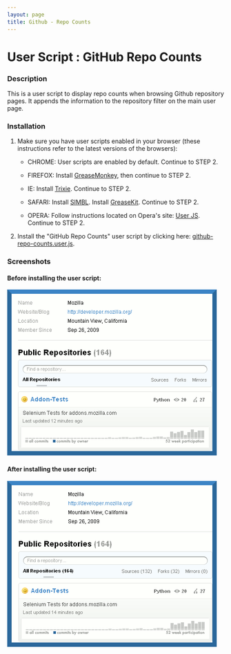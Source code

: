 ```yaml
---
layout: page
title: Github - Repo Counts
---
```

User Script : GitHub Repo Counts
================================

### Description ###

This is a user script to display repo counts when browsing 
Github repository pages.  It appends the information to the
repository filter on the main user page.


### Installation ###

1. Make sure you have user scripts enabled in your browser (these instructions refer to the latest versions of the browsers):  

    * CHROME: User scripts are enabled by default. Continue to STEP 2.

    * FIREFOX: Install [GreaseMonkey](https://addons.mozilla.org/en-US/firefox/addon/greasemonkey/), then continue to STEP 2.

    * IE: Install [Trixie](http://www.bhelpuri.net/Trixie/). Continue to STEP 2.

    * SAFARI: Install [SIMBL](http://www.culater.net/software/SIMBL/SIMBL.php). Install [GreaseKit](http://8-p.info/greasekit/). Continue to STEP 2.

    * OPERA: Follow instructions located on Opera's site: [User JS](http://www.opera.com/docs/userjs/). Continue to STEP 2.

2. Install the "GitHub Repo Counts" user script by clicking here: [github-repo-counts.user.js](https://github.com/skratchdot/github-repo-counts.user.js/raw/master/github-repo-counts.user.js).  

### Screenshots ###

#### Before installing the user script: ####
  
![Screenshot 1](https://github.com/skratchdot/github-repo-counts.user.js/raw/master/images/screen1.gif)
  
#### After installing the user script: ####
  
![Screenshot 2](https://github.com/skratchdot/github-repo-counts.user.js/raw/master/images/screen2.gif)
  
  
